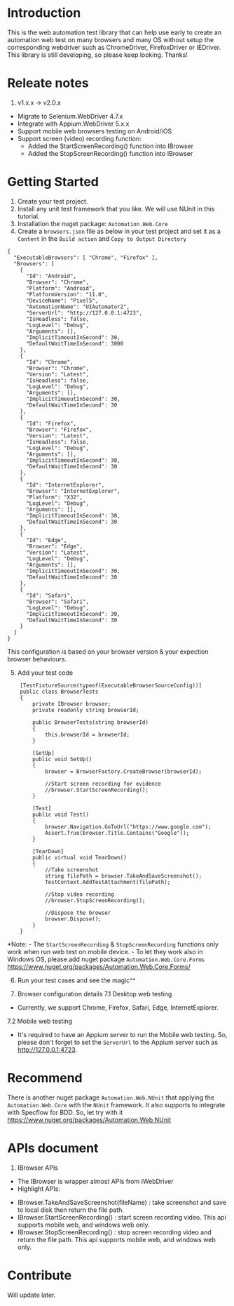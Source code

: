 # Introduction 
This is the web automation test library that can help use early to create an automation web test on many browsers and many OS without setup the corresponding webdriver such as ChromeDriver, FirefoxDriver or IEDriver.
This library is still developing, so please keep looking. Thanks!

# Releate notes
1. v1.x.x -> v2.0.x
- Migrate to Selenium.WebDriver 4.7.x
- Integrate with Appium.WebDriver 5.x.x
- Support mobile web browsers testing on Android/iOS
- Support screen (video) recording function:
    + Added the StartScreenRecording() function into IBrowser
    + Added the StopScreenRecording() function into IBrowser

# Getting Started
1. Create your test project.
2. Install any unit test framework that you like. We will use NUnit in this tutorial.
3. Installation the nuget package: `Automation.Web.Core`
4. Create a `browsers.json` file as below in your test project and set it as a `Content` in the `Build action` and `Copy to Output Directory`
```
{
  "ExecutableBrowsers": [ "Chrome", "Firefox" ],
  "Browsers": [
    {
      "Id": "Android",
      "Browser": "Chrome",
      "Platform": "Android",
      "PlatformVersion": "11.0",
      "DeviceName": "Pixel5",
      "AutomationName": "UIAutomator2",
      "ServerUrl": "http://127.0.0.1:4723",
      "IsHeadless": false,
      "LogLevel": "Debug",
      "Arguments": [],
      "ImplicitTimeoutInSecond": 30,
      "DefaultWaitTimeInSecond": 3000
    },
    {
      "Id": "Chrome",
      "Browser": "Chrome",
      "Version": "Latest",
      "IsHeadless": false,
      "LogLevel": "Debug",
      "Arguments": [],
      "ImplicitTimeoutInSecond": 30,
      "DefaultWaitTimeInSecond": 30
    },
    {
      "Id": "Firefox",
      "Browser": "Firefox",
      "Version": "Latest",
      "IsHeadless": false,
      "LogLevel": "Debug",
      "Arguments": [],
      "ImplicitTimeoutInSecond": 30,
      "DefaultWaitTimeInSecond": 30
    },
    {
      "Id": "InternetExplorer",
      "Browser": "InternetExplorer",
      "Platform": "X32",
      "LogLevel": "Debug",
      "Arguments": [],
      "ImplicitTimeoutInSecond": 30,
      "DefaultWaitTimeInSecond": 30
    },
    {
      "Id": "Edge",
      "Browser": "Edge",
      "Version": "Latest",
      "LogLevel": "Debug",
      "Arguments": [],
      "ImplicitTimeoutInSecond": 30,
      "DefaultWaitTimeInSecond": 30
    },
    {
      "Id": "Safari",
      "Browser": "Safari",
      "LogLevel": "Debug",
      "ImplicitTimeoutInSecond": 30,
      "DefaultWaitTimeInSecond": 30
    }
  ]
}
```
This configuration is based on your browser version & your expection browser behaviours.

5. Add your test code
```
    [TestFixtureSource(typeof(ExecutableBrowserSourceConfig))]
    public class BrowserTests
    {
        private IBrowser browser;
        private readonly string browserId;

        public BrowserTests(string browserId)
        {
            this.browserId = browserId;
        }

        [SetUp]
        public void SetUp()
        {
            browser = BrowserFactory.CreateBrowser(browserId);

            //Start screen recording for evidence
            //browser.StartScreenRecording();
        }

        [Test]
        public void Test()
        {
            browser.Navigation.GoToUrl("https://www.google.com");
            Assert.True(browser.Title.Contains("Google"));
        }

        [TearDown]
        public virtual void TearDown()
        {
            //Take screenshot
            string filePath = browser.TakeAndSaveScreenshot();
            TestContext.AddTestAttachment(filePath);

            //Stop video recording            
            //browser.StopScreenRecording();

            //Dispose the browser
            browser.Dispose();
        }
    }
```
*Note: 
    - The `StartScreenRecording` & `StopScreenRecording` functions only work when run web test on mobile device. 
    - To let they work also in Windows OS, please add nuget package `Automation.Web.Core.Forms` https://www.nuget.org/packages/Automation.Web.Core.Forms/

6. Run your test cases and see the magic^^

7. Browser configuration details
7.1 Desktop web testing
- Currently, we support Chrome, Firefox, Safari, Edge, InternetExplorer.

7.2 Mobile web testing
- It's required to have an Appium server to run the Mobile web testing. So, please don't forget to set the `ServerUrl` to the Appium server such as http://127.0.0.1:4723.

# Recommend
There is another nuget package `Automation.Web.NUnit` that applying the `Automation.Web.Core` with the `NUnit` framework. It also supports to integrate with Specflow for BDD.
So, let try with it https://www.nuget.org/packages/Automation.Web.NUnit

# APIs document
1. IBrowser APIs
 * The IBrowser is wrapper almost APIs from IWebDriver
 * Highlight APIs:
 - IBrowser.TakeAndSaveScreenshot(fileName) : take screenshot and save to local disk then return the file path.
 - IBrowser.StartScreenRecording() : start screen recording video. This api supports mobile web, and windows web only.
 - IBrowser.StopScreenRecording() : stop screen recording video and return the file path. This api supports mobile web, and windows web only.

# Contribute
Will update later.